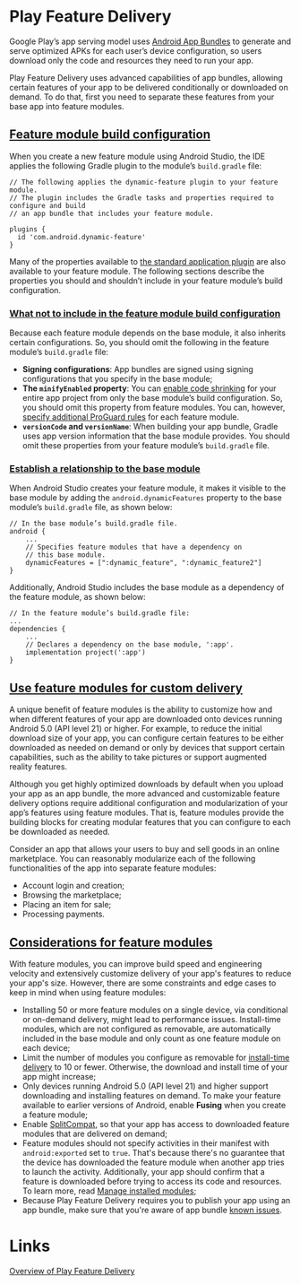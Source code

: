 # Play Feature Delivery
Google Play’s app serving model uses [Android App Bundles](https://github.com/Kirchhoff-/Android-Interview-Questions/blob/master/Android/What%20do%20you%20know%20about%20App%20Bundles.md) to generate and serve optimized APKs for each user’s device configuration, so users download only the code and resources they need to run your app.

Play Feature Delivery uses advanced capabilities of app bundles, allowing certain features of your app to be delivered conditionally or downloaded on demand. To do that, first you need to separate these features from your base app into feature modules.

## [Feature module build configuration](https://developer.android.com/guide/playcore/feature-delivery#feature_build_config)
When you create a new feature module using Android Studio, the IDE applies the following Gradle plugin to the module’s `build.gradle` file:
```
// The following applies the dynamic-feature plugin to your feature module.
// The plugin includes the Gradle tasks and properties required to configure and build
// an app bundle that includes your feature module.

plugins {
  id 'com.android.dynamic-feature'
}
```
Many of the properties available to [the standard application plugin](https://developer.android.com/studio/build#module-level) are also available to your feature module. The following sections describe the properties you should and shouldn’t include in your feature module’s build configuration.

### [What not to include in the feature module build configuration](https://developer.android.com/guide/playcore/feature-delivery)
Because each feature module depends on the base module, it also inherits certain configurations. So, you should omit the following in the feature module’s `build.gradle` file:

- **Signing configurations**: App bundles are signed using signing configurations that you specify in the base module;
- **The `minifyEnabled` property**: You can [enable code shrinking](https://developer.android.com/studio/build/shrink-code#shrink-code) for your entire app project from only the base module’s build configuration. So, you should omit this property from feature modules. You can, however, [specify additional ProGuard rules](https://developer.android.com/guide/playcore/feature-delivery#dynamic_feature_proguard) for each feature module.
- **`versionCode` and `versionName`**: When building your app bundle, Gradle uses app version information that the base module provides. You should omit these properties from your feature module’s `build.gradle` file.

### [Establish a relationship to the base module](https://developer.android.com/guide/playcore/feature-delivery#base_feature_relationship)
When Android Studio creates your feature module, it makes it visible to the base module by adding the `android.dynamicFeatures` property to the base module’s `build.gradle` file, as shown below:
```
// In the base module’s build.gradle file.
android {
    ...
    // Specifies feature modules that have a dependency on
    // this base module.
    dynamicFeatures = [":dynamic_feature", ":dynamic_feature2"]
}
```

Additionally, Android Studio includes the base module as a dependency of the feature module, as shown below:
```
// In the feature module’s build.gradle file:
...
dependencies {
    ...
    // Declares a dependency on the base module, ':app'.
    implementation project(':app')
}
```

## [Use feature modules for custom delivery](https://developer.android.com/guide/playcore/feature-delivery#customize_delivery)
A unique benefit of feature modules is the ability to customize how and when different features of your app are downloaded onto devices running Android 5.0 (API level 21) or higher. For example, to reduce the initial download size of your app, you can configure certain features to be either downloaded as needed on demand or only by devices that support certain capabilities, such as the ability to take pictures or support augmented reality features.

Although you get highly optimized downloads by default when you upload your app as an app bundle, the more advanced and customizable feature delivery options require additional configuration and modularization of your app’s features using feature modules. That is, feature modules provide the building blocks for creating modular features that you can configure to each be downloaded as needed.

Consider an app that allows your users to buy and sell goods in an online marketplace. You can reasonably modularize each of the following functionalities of the app into separate feature modules:
- Account login and creation;
- Browsing the marketplace;
- Placing an item for sale;
- Processing payments.

## [Considerations for feature modules](https://developer.android.com/guide/playcore/feature-delivery#considerations)
With feature modules, you can improve build speed and engineering velocity and extensively customize delivery of your app's features to reduce your app's size. However, there are some constraints and edge cases to keep in mind when using feature modules:

- Installing 50 or more feature modules on a single device, via conditional or on-demand delivery, might lead to performance issues. Install-time modules, which are not configured as removable, are automatically included in the base module and only count as one feature module on each device;
- Limit the number of modules you configure as removable for [install-time delivery](https://developer.android.com/guide/playcore/feature-delivery/install-time) to 10 or fewer. Otherwise, the download and install time of your app might increase;
- Only devices running Android 5.0 (API level 21) and higher support downloading and installing features on demand. To make your feature available to earlier versions of Android, enable **Fusing** when you create a feature module;
- Enable [SplitCompat](https://developer.android.com/reference/com/google/android/play/core/splitcompat/SplitCompat), so that your app has access to downloaded feature modules that are delivered on demand;
- Feature modules should not specify activities in their manifest with `android:exported` set to `true`. That's because there's no guarantee that the device has downloaded the feature module when another app tries to launch the activity. Additionally, your app should confirm that a feature is downloaded before trying to access its code and resources. To learn more, read [Manage installed modules](https://developer.android.com/guide/playcore/feature-delivery/on-demand#manage_installed_modules);
- Because Play Feature Delivery requires you to publish your app using an app bundle, make sure that you're aware of app bundle [known issues](https://developer.android.com/guide/app-bundle#known_issues).

# Links
[Overview of Play Feature Delivery](https://developer.android.com/guide/playcore/feature-delivery)

